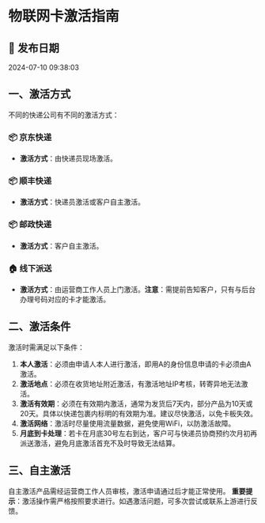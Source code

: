 # 物联网卡激活指南
## 📅 发布日期
2024-07-10 09:38:03
## 一、激活方式
不同的快递公司有不同的激活方式：
### 📦 京东快递
- **激活方式**：由快递员现场激活。
### 📦 顺丰快递
- **激活方式**：快递员激活或客户自主激活。
### 📦 邮政快递
- **激活方式**：客户自主激活。
### 🏠 线下派送
- **激活方式**：由运营商工作人员上门激活。**注意**：需提前告知客户，只有与后台办理号码对应的卡才能激活。
## 二、激活条件
激活时需满足以下条件：
1. **本人激活**：必须由申请人本人进行激活，即用A的身份信息申请的卡必须由A激活。
2. **激活地点**：必须在收货地址附近激活，有激活地址IP考核，转寄异地无法激活。
3. **激活有效期**：必须在有效期内激活，通常为发货后7天内，部分产品为10天或20天。具体以快递包裹内标明的有效期为准。建议尽快激活，以免卡板失效。
4. **激活网络**：激活时尽量使用流量数据，避免使用WiFi，以防激活故障。
5. **月底到卡处理**：若卡在月底30号左右到达，客户可与快递员协商预约次月初再派送激活，避免月底激活首充不及时导致无法结算。
## 三、自主激活
自主激活产品需经运营商工作人员审核，激活申请通过后才能正常使用。
**重要提示**：激活操作需严格按照要求进行。如遇激活问题，可多次尝试或联系上游进行反馈。
